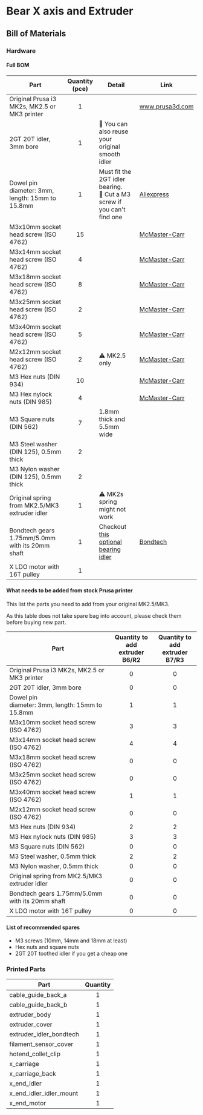 # Bear X axis and Extruder

## Bill of Materials

### Hardware

#### Full BOM

| Part     | Quantity<br>(pce) | Detail | Link |
|----------|:------------:|--------|------|
| Original Prusa i3 MK2s, MK2.5 or MK3 printer | 1 | | www.prusa3d.com |
| 2GT 20T idler, 3mm bore | 1 | :pushpin: You can also reuse your original smooth idler | |
| Dowel pin<br/>diameter: 3mm, length: 15mm to 15.8mm | 1 | Must fit the 2GT idler bearing.<br/>:pushpin: Cut a M3 screw if you can't find one | [Aliexpress](https://www.aliexpress.com/item/200pcs-lot-High-Quality-2-95mm-stainless-steel-pcb-board-dowel-pin-length-15-8/32269554692.html) |
| M3x10mm socket head screw (ISO 4762) | 15 | | [McMaster-Carr](https://www.mcmaster.com/#91292a113/=1coixe5) |
| M3x14mm socket head screw (ISO 4762) | 4 | | [McMaster-Carr](https://www.mcmaster.com/#91292a027/=1coixl3) |
| M3x18mm socket head screw (ISO 4762) | 8 | | [McMaster-Carr](https://www.mcmaster.com/#91292a029/=1coixwt) |
| M3x25mm socket head screw (ISO 4762) | 2 | | [McMaster-Carr](https://www.mcmaster.com/#91292a020/=1cok8ux) |
| M3x40mm socket head screw (ISO 4762) | 5 | | [McMaster-Carr](https://www.mcmaster.com/#91292a024/=1coj8pe) |
| M2x12mm socket head screw (ISO 4762) | 2 | :warning: MK2.5 only | [McMaster-Carr](https://www.mcmaster.com/#91292a834/=1cok8m8) |
| M3 Hex nuts (DIN 934) | 10 | | [McMaster-Carr](https://www.mcmaster.com/#91828a211/=1cojadu) | 
| M3 Hex nylock nuts (DIN 985) | 4 | | [McMaster-Carr](https://www.mcmaster.com/#93625a100/=1d2yh4u) | 
| M3 Square nuts (DIN 562) | 7 | 1.8mm thick and 5.5mm wide | | 
| M3 Steel washer (DIN 125), 0.5mm thick | 2 | | | 
| M3 Nylon washer (DIN 125), 0.5mm thick | 2 | | | 
| Original spring from MK2.5/MK3 extruder idler | 1 | :warning: MK2s spring might not work | |
| Bondtech gears 1.75mm/5.0mm<br>with its 20mm shaft | 1 | Checkout [this optional bearing idler](../optional_parts/extruder_idler_bearing) | [Bondtech](http://shop.bondtech.se/en/drivegears/drivegear-kit-175-direct.html) |
| X LDO motor with 16T pulley | 1 | | | 


#### What needs to be added from stock Prusa printer

This list the parts you need to add from your original MK2.5/MK3.

As this table does not take spare bag into account, please check them before buying new part.

| Part     | Quantity to add<br>extruder B6/R2 | Quantity to add<br>extruder B7/R3 |
|----------|:-----------------------------:|:-----------------------------:|
| Original Prusa i3 MK2s, MK2.5 or MK3 printer | 0 | 0 |
| 2GT 20T idler, 3mm bore | 0 | 0 |
| Dowel pin<br/>diameter: 3mm, length: 15mm to 15.8mm | 1 | 1 |
| M3x10mm socket head screw (ISO 4762) | 3 | 3 |
| M3x14mm socket head screw (ISO 4762) | 4 | 4 |
| M3x18mm socket head screw (ISO 4762) | 0 | 0 |
| M3x25mm socket head screw (ISO 4762) | 0 | 0 |
| M3x40mm socket head screw (ISO 4762) | 1 | 1 |
| M2x12mm socket head screw (ISO 4762) | 0 | 0 |
| M3 Hex nuts (DIN 934) | 2 | 2 |
| M3 Hex nylock nuts (DIN 985) | 3 | 3 |
| M3 Square nuts (DIN 562) | 0 | 0 |
| M3 Steel washer, 0.5mm thick | 2 | 2 |
| M3 Nylon washer, 0.5mm thick | 0 | 0 | 
| Original spring from MK2.5/MK3 extruder idler | 0 | 0 |
| Bondtech gears 1.75mm/5.0mm<br>with its 20mm shaft | 0 | 0 |
| X LDO motor with 16T pulley | 0 | 0 |


#### List of recommended spares
* M3 screws (10mm, 14mm and 18mm at least)
* Hex nuts and square nuts
* 2GT 20T toothed idler if you get a cheap one


### Printed Parts

| Part     | Quantity |
|----------|:------:|
| cable_guide_back_a      | 1 |
| cable_guide_back_b      | 1 |
| extruder_body           | 1 |
| extruder_cover          | 1 |
| extruder_idler_bondtech | 1 |
| filament_sensor_cover   | 1 |
| hotend_collet_clip      | 1 |
| x_carriage              | 1 |
| x_carriage_back         | 1 |
| x_end_idler             | 1 |
| x_end_idler_idler_mount | 1 |
| x_end_motor             | 1 |
